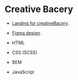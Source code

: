 # Creative Bacery
 
- [Landing for creativeBacery](https://romasheva1987.github.io/creativeBakery-landing/).

- [Figma design](https://www.figma.com/file/dY3izAm0Vspsmra4lQWQIP/Bakerlab_FE-students?type=design&node-id=11342-1117&mode=design).

- HTML

- CSS (SCSS)

- BEM

- JavaScript
